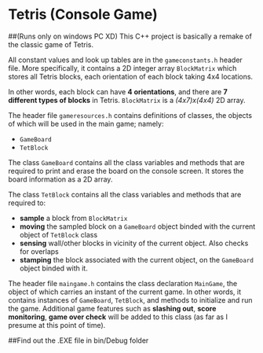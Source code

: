 # Tetris (Console Game)##(Runs only on windows PC XD)This C++ project is basically a remake of the classic game of Tetris. All constant values and look up tables are in the `gameconstants.h` header file. More specifically, it contains a 2D integer array `BlockMatrix` which stores all Tetris blocks, each orientation of each block taking 4x4 locations. In other words, each block can have **4 orientations**, and there are **7 different types of blocks** in Tetris. `BlockMatrix` is a *(4x7)x(4x4)* 2D array.The header file `gameresources.h` contains definitions of classes, the objects of which will be used in the main game; namely:- `GameBoard`- `TetBlock`The class `GameBoard` contains all the class variables and methods that are required to print and erase the board on the console screen. It stores the board information as a 2D array. The class `TetBlock` contains all the class variables and methods that are required to:- **sample** a block from `BlockMatrix`- **moving** the sampled block on a `GameBoard` object binded with the current object of `TetBlock` class- **sensing** wall/other blocks in vicinity of the current object. Also checks for overlaps- **stamping** the block associated with the current object, on the `GameBoard` object binded with it.The header file `maingame.h` contains the class declaration `MainGame`, the object of which carries an instant of the current game. In other words, it contains instances of `GameBoard`, `TetBlock`, and methods to initialize and run the game. Additional game features such as **slashing out**, **score monitoring**, **game over check** will be added to this class (as far as I presume at this point of time).##Find out the .EXE file in bin/Debug folder